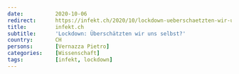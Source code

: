 ```yaml
---
date:          2020-10-06
redirect:      https://infekt.ch/2020/10/lockdown-ueberschaetzten-wir-uns-selbst-2/
title:         infekt.ch
subtitle:      'Lockdown: Überschätzten wir uns selbst?'
country:       CH
persons:       [Vernazza Pietro]
categories:    [Wissenschaft]
tags:          [infekt, lockdown]
---
```

